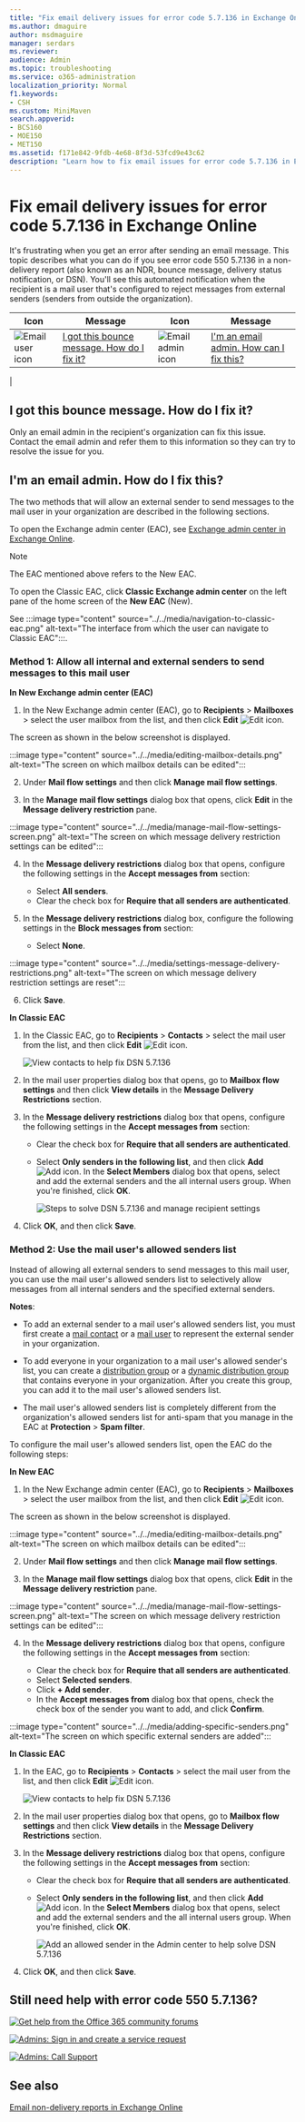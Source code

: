 ```yaml
---
title: "Fix email delivery issues for error code 5.7.136 in Exchange Online"
ms.author: dmaguire
author: msdmaguire
manager: serdars
ms.reviewer: 
audience: Admin
ms.topic: troubleshooting
ms.service: o365-administration
localization_priority: Normal
f1.keywords:
- CSH
ms.custom: MiniMaven
search.appverid:
- BCS160
- MOE150
- MET150
ms.assetid: f171e842-9fdb-4e68-8f3d-53fcd9e43c62
description: "Learn how to fix email issues for error code 5.7.136 in Exchange Online (the mail user recipient is configured to reject messages from external or unauthenticated senders)."
---
```


# Fix email delivery issues for error code 5.7.136 in Exchange Online

It's frustrating when you get an error after sending an email message. This topic describes what you can do if you see error code 550 5.7.136 in a non-delivery report (also known as an NDR, bounce message, delivery status notification, or DSN). You'll see this automated notification when the recipient is a mail user that's configured to reject messages from external senders (senders from outside the organization).

|Icon|Message|Icon|Message|
|---|---|---|---|
|![Email user icon](../../media/31425afd-41a9-435e-aa85-6886277c369b.png)|[I got this bounce message. How do I fix it?](#i-got-this-bounce-message-how-do-i-fix-it)|![Email admin icon](../../media/3d4c569e-b819-4a29-86b1-4b9619cf2acf.png)|[I'm an email admin. How can I fix this?](#im-an-email-admin-how-do-i-fix-this)|
|

## I got this bounce message. How do I fix it?

Only an email admin in the recipient's organization can fix this issue. Contact the email admin and refer them to this information so they can try to resolve the issue for you.

## I'm an email admin. How do I fix this?

The two methods that will allow an external sender to send messages to the mail user in your organization are described in the following sections.

To open the Exchange admin center (EAC), see [Exchange admin center in Exchange Online](https://docs.microsoft.com/Exchange/exchange-admin-center).

> [!NOTE]
> The EAC mentioned above refers to the New EAC.

To open the Classic EAC, click **Classic Exchange admin center** on the left pane of the home screen of the **New EAC** (New). 

See :::image type="content" source="../../media/navigation-to-classic-eac.png" alt-text="The interface from which the user can navigate to Classic EAC":::.


### Method 1: Allow all internal and external senders to send messages to this mail user

**In New Exchange admin center (EAC)**

1. In the New Exchange admin center (EAC), go to **Recipients** \> **Mailboxes** > select the user mailbox from the list, and then click **Edit** ![Edit icon](../../media/ebd260e4-3556-4fb0-b0bb-cc489773042c.gif).

The screen as shown in the below screenshot is displayed.

:::image type="content" source="../../media/editing-mailbox-details.png" alt-text="The screen on which mailbox details can be edited":::

2. Under **Mail flow settings** and then click **Manage mail flow settings**.

3. In the **Manage mail flow settings** dialog box that opens, click **Edit** in the **Message delivery restriction** pane.

:::image type="content" source="../../media/manage-mail-flow-settings-screen.png" alt-text="The screen on which message delivery restriction settings can be edited":::

4. In the **Message delivery restrictions** dialog box that opens, configure the following settings in the **Accept messages from** section:

   - Select **All senders**.
   - Clear the check box for **Require that all senders are authenticated**.

5. In the **Message delivery restrictions** dialog box, configure the following settings in the **Block messages from** section:

   - Select **None**.

:::image type="content" source="../../media/settings-message-delivery-restrictions.png" alt-text="The screen on which message delivery restriction settings are reset":::

6. Click **Save**.

**In Classic EAC**

1. In the Classic EAC, go to **Recipients** \> **Contacts** > select the mail user from the list, and then click **Edit** ![Edit icon](../../media/ebd260e4-3556-4fb0-b0bb-cc489773042c.gif).

   ![View contacts to help fix DSN 5.7.136](../../media/de84fb82-f697-443b-87f6-b0621dcf8a44.png)

2. In the mail user properties dialog box that opens, go to **Mailbox flow settings** and then click **View details** in the **Message Delivery Restrictions** section.

3. In the **Message delivery restrictions** dialog box that opens, configure the following settings in the **Accept messages from** section:

   - Clear the check box for **Require that all senders are authenticated**.

   - Select **Only senders in the following list**, and then click **Add** ![Add icon](../../media/8ee52980-254b-440b-99a2-18d068de62d3.gif). In the **Select Members** dialog box that opens, select and add the external senders and the all internal users group. When you're finished, click **OK**.

     ![Steps to solve DSN 5.7.136 and manage recipient settings](../../media/25299311-e399-443f-a8fd-ce225d178969.png)

4. Click **OK**, and then click **Save**.

### Method 2: Use the mail user's allowed senders list

Instead of allowing all external senders to send messages to this mail user, you can use the mail user's allowed senders list to selectively allow messages from all internal senders and the specified external senders.

**Notes**:

- To add an external sender to a mail user's allowed senders list, you must first create a [mail contact](https://docs.microsoft.com/exchange/recipients-in-exchange-online/manage-mail-contacts) or a [mail user](https://docs.microsoft.com/exchange/recipients-in-exchange-online/manage-mail-users) to represent the external sender in your organization.

- To add everyone in your organization to a mail user's allowed sender's list, you can create a [distribution group](https://docs.microsoft.com/exchange/recipients-in-exchange-online/manage-distribution-groups/manage-distribution-groups) or a [dynamic distribution group](https://docs.microsoft.com/exchange/recipients-in-exchange-online/manage-dynamic-distribution-groups/manage-dynamic-distribution-groups) that contains everyone in your organization. After you create this group, you can add it to the mail user's allowed senders list.

- The mail user's allowed senders list is completely different from the organization's allowed senders list for anti-spam that you manage in the EAC at **Protection** \> **Spam filter**.

To configure the mail user's allowed senders list, open the EAC do the following steps:

**In New EAC**

1. In the New Exchange admin center (EAC), go to **Recipients** \> **Mailboxes** > select the user mailbox from the list, and then click **Edit** ![Edit icon](../../media/ebd260e4-3556-4fb0-b0bb-cc489773042c.gif).

The screen as shown in the below screenshot is displayed.

:::image type="content" source="../../media/editing-mailbox-details.png" alt-text="The screen on which mailbox details can be edited":::

2. Under **Mail flow settings** and then click **Manage mail flow settings**.

3. In the **Manage mail flow settings** dialog box that opens, click **Edit** in the **Message delivery restriction** pane.

:::image type="content" source="../../media/manage-mail-flow-settings-screen.png" alt-text="The screen on which message delivery restriction settings can be edited":::

4. In the **Message delivery restrictions** dialog box that opens, configure the following settings in the **Accept messages from** section:

   - Clear the check box for **Require that all senders are authenticated**.
   - Select **Selected senders**.
   - Click **+ Add sender**.
   - In the **Accept messages from** dialog box that opens, check the check box of the sender you want to add, and click **Confirm**.
   
:::image type="content" source="../../media/adding-specific-senders.png" alt-text="The screen on which specific external senders are added":::

**In Classic EAC**

1. In the EAC, go to **Recipients** \> **Contacts** > select the mail user from the list, and then click **Edit** ![Edit icon](../../media/ebd260e4-3556-4fb0-b0bb-cc489773042c.gif).

   ![View contacts to help fix DSN 5.7.136](../../media/de84fb82-f697-443b-87f6-b0621dcf8a44.png)

2. In the mail user properties dialog box that opens, go to **Mailbox flow settings** and then click **View details** in the **Message Delivery Restrictions** section.

3. In the **Message delivery restrictions** dialog box that opens, configure the following settings in the **Accept messages from** section:

   - Clear the check box for **Require that all senders are authenticated**.

   - Select **Only senders in the following list**, and then click **Add** ![Add icon](../../media/8ee52980-254b-440b-99a2-18d068de62d3.gif). In the **Select Members** dialog box that opens, select and add the external senders and the all internal users group. When you're finished, click **OK**.

     ![Add an allowed sender in the Admin center to help solve DSN 5.7.136](../../media/7306dda2-69dc-4d47-9d40-0fffaea881d6.png)

4. Click **OK**, and then click **Save**.

## Still need help with error code 550 5.7.136?

[![Get help from the Office 365 community forums](../../media/12a746cc-184b-4288-908c-f718ce9c4ba5.png)](https://answers.microsoft.com/)

[![Admins: Sign in and create a service request](../../media/10862798-181d-47a5-ae4f-3f8d5a2874d4.png)](https://admin.microsoft.com/AdminPortal/Home#/support)

[![Admins: Call Support](../../media/9f262e67-e8c9-4fc0-85c2-b3f4cfbc064e.png)](https://docs.microsoft.com/microsoft-365/Admin/contact-support-for-business-products)

## See also

[Email non-delivery reports in Exchange Online](non-delivery-reports-in-exchange-online.md)
